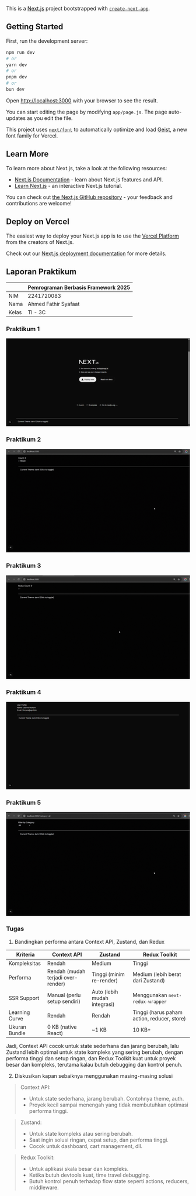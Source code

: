 This is a [Next.js](https://nextjs.org) project bootstrapped with [`create-next-app`](https://github.com/vercel/next.js/tree/canary/packages/create-next-app).

## Getting Started

First, run the development server:

```bash
npm run dev
# or
yarn dev
# or
pnpm dev
# or
bun dev
```

Open [http://localhost:3000](http://localhost:3000) with your browser to see the result.

You can start editing the page by modifying `app/page.js`. The page auto-updates as you edit the file.

This project uses [`next/font`](https://nextjs.org/docs/app/building-your-application/optimizing/fonts) to automatically optimize and load [Geist](https://vercel.com/font), a new font family for Vercel.

## Learn More

To learn more about Next.js, take a look at the following resources:

- [Next.js Documentation](https://nextjs.org/docs) - learn about Next.js features and API.
- [Learn Next.js](https://nextjs.org/learn) - an interactive Next.js tutorial.

You can check out [the Next.js GitHub repository](https://github.com/vercel/next.js) - your feedback and contributions are welcome!

## Deploy on Vercel

The easiest way to deploy your Next.js app is to use the [Vercel Platform](https://vercel.com/new?utm_medium=default-template&filter=next.js&utm_source=create-next-app&utm_campaign=create-next-app-readme) from the creators of Next.js.

Check out our [Next.js deployment documentation](https://nextjs.org/docs/app/building-your-application/deploying) for more details.

## Laporan Praktikum

|  | Pemrograman Berbasis Framework 2025 |
|--|--|
| NIM |  2241720083 |
| Nama |  Ahmed Fathir Syafaat |
| Kelas | TI - 3C |

### Praktikum 1
![alt text](assets/1.png)

### Praktikum 2
![alt text](assets/2.gif)

### Praktikum 3
![alt text](assets/3.gif)

### Praktikum 4
![alt text](assets/4.png)

### Praktikum 5
![alt text](assets/5.gif)

### Tugas
1. Bandingkan performa antara Context API, Zustand, dan Redux

| Kriteria         | Context API                         | Zustand                         | Redux Toolkit                        |
|------------------|--------------------------------------|----------------------------------|--------------------------------------|
| Kompleksitas     | Rendah                               | Medium                           | Tinggi                               |
| Performa         | Rendah (mudah terjadi over-render)    | Tinggi (minim re-render)          | Medium (lebih berat dari Zustand)    |
| SSR Support      | Manual (perlu setup sendiri)          | Auto (lebih mudah integrasi)      | Menggunakan `next-redux-wrapper`     |
| Learning Curve   | Rendah                               | Rendah                           | Tinggi (harus paham action, reducer, store) |
| Ukuran Bundle    | 0 KB (native React)                  | ~1 KB                            | 10 KB+                               |

Jadi, Context API cocok untuk state sederhana dan jarang berubah, lalu Zustand lebih optimal untuk state kompleks yang sering berubah, dengan performa tinggi dan setup ringan, dan Redux Toolkit kuat untuk proyek besar dan kompleks, terutama kalau butuh debugging dan kontrol penuh.

2. Diskusikan kapan sebaiknya menggunakan masing-masing solusi
> Context API:
> - Untuk state sederhana, jarang berubah. Contohnya theme, auth.
> - Proyek kecil sampai menengah yang tidak membutuhkan optimasi performa tinggi.

> Zustand:
> - Untuk state kompleks atau sering berubah.
> - Saat ingin solusi ringan, cepat setup, dan performa tinggi.
> - Cocok untuk dashboard, cart management, dll. 

> Redux Toolkit:
> - Untuk aplikasi skala besar dan kompleks.
> - Ketika butuh devtools kuat, time travel debugging.
> - Butuh kontrol penuh terhadap flow state seperti actions, reducers, middleware.